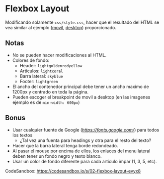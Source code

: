 # Flexbox Layout

Modificando solamente `css/style.css`, hacer que el resultado del HTML se vea similar al ejemplo ([movil](example-mobile.png), [desktop](example-desktop.png)) proporcionado.

## Notas

- No se pueden hacer modificaciones al HTML.
- Colores de fondo:
  - Header: `lightgoldenrodyellow`
  - Articulos: `lightcoral`
  - Barra lateral: `skyblue`
  - Footer: `lightgreen`
- El ancho del contenedor principal debe tener un ancho maximo de 1200px y centrado en toda la página.
- Pueden escoger el breakpoint de movil a desktop  (en las imagenes ejemplo es de `min-width: 600px`)

## Bonus

- Usar cualquier fuente de Google (*https://fonts.google.com/*) para todos los textos
  - ¿Tal vez una fuenta para headings y otra para el resto del texto?
- Hacer que la barra lateral tenga borde redondeado.
- Al pasar el mouse por encima de ellos, los enlaces del menu lateral deben tener un fondo negro y texto blanco.
- Usar un color de fondo diferente para cada articulo impar (1, 3, 5, etc).

CodeSandbox: https://codesandbox.io/s/02-flexbox-layout-evyx8